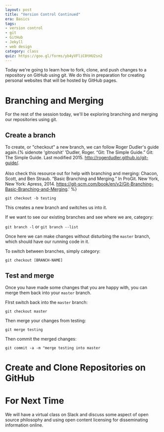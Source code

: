 ```yaml
---
layout: post
title: "Version Control Continued"
era: Basics
tags: 
- version control
- git
- GitHub
- Jekyll
- web design
category: class
quiz: https://goo.gl/forms/yb4yVFliC0tHU2sn2
---
```


Today we're going to learn how to fork, clone, and push changes to a repository on GitHub using git. 
We do this in preparation for creating personal websites that will be hosted by GitHub pages. 
<excerpt/>

# Branching and Merging

For the rest of the session today, we'll be exploring branching and merging our repositories using git. 

## Create a branch

To create, or "checkout" a new branch, we can follow Roger Dudler's guide again.{% sidenote 'gitnoshit' 'Dudler, Roger. “Git: The Simple Guide.” Git: The Simple Guide. Last modified 2015. <http://rogerdudler.github.io/git-guide/>.<br/><br/>Also check this resource out for help with branching and merging: Chacon, Scott, and Ben Straub. “Basic Branching and Merging.” In ProGit. New York, New York: Apress, 2014. https://git-scm.com/book/en/v2/Git-Branching-Basic-Branching-and-Merging.' %}

`git checkout -b testing`

This creates a new branch and switches us into it.

If we want to see our existing branches and see where we are, category:

`git branch -l` or `git branch --list`

Once here we can make changes without disturbing the `master` branch, which should have our running code in it. 

To switch between branches, simply category:

`git checkout [BRANCH-NAME]`

## Test and merge

Once you have made some changes that you are happy with, you can merge them back into your `master` branch. 

FIrst switch back into the `master` branch:

`git checkout master`

Then merge your changes from testing:

`git merge testing`

Then commit the merged changes:

`git commit -a -m "merge testing into master`

# Create and Clone Repositories on GitHub



# For Next Time

We will have a virtual class on Slack and discuss some aspect of open source philosophy and using open content licensing for disseminating information online. 

